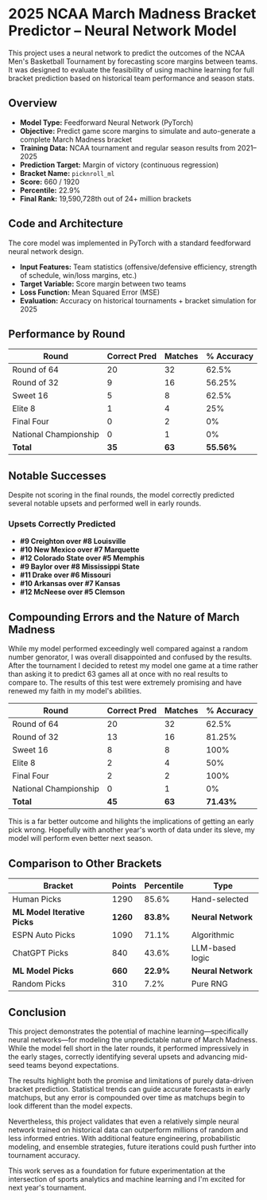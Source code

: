 # 2025 NCAA March Madness Bracket Predictor – Neural Network Model

This project uses a neural network to predict the outcomes of the NCAA Men's Basketball Tournament by forecasting score margins between teams. It was designed to evaluate the feasibility of using machine learning for full bracket prediction based on historical team performance and season stats.

## Overview

- **Model Type:** Feedforward Neural Network (PyTorch)  
- **Objective:** Predict game score margins to simulate and auto-generate a complete March Madness bracket  
- **Training Data:** NCAA tournament and regular season results from 2021–2025  
- **Prediction Target:** Margin of victory (continuous regression)  
- **Bracket Name:** `picknroll_ml`  
- **Score:** 660 / 1920  
- **Percentile:** 22.9%  
- **Final Rank:** 19,590,728th out of 24+ million brackets


## Code and Architecture

The core model was implemented in PyTorch with a standard feedforward neural network design.

- **Input Features:** Team statistics (offensive/defensive efficiency, strength of schedule, win/loss margins, etc.)  
- **Target Variable:** Score margin between two teams  
- **Loss Function:** Mean Squared Error (MSE)  
- **Evaluation:** Accuracy on historical tournaments + bracket simulation for 2025  

## Performance by Round

| Round                  | Correct Pred | Matches  | % Accuracy |
|------------------------|--------------|----------|------------|
| Round of 64            | 20           | 32       | 62.5%      |
| Round of 32            | 9            | 16       | 56.25%     |
| Sweet 16               | 5            | 8        | 62.5%      |
| Elite 8                | 1            | 4        | 25%        |
| Final Four             | 0            | 2        | 0%         |
| National Championship  | 0            | 1        | 0%         |
| **Total**              | **35**           | **63**       | **55.56%**     |

## Notable Successes

Despite not scoring in the final rounds, the model correctly predicted several notable upsets and performed well in early rounds.

### Upsets Correctly Predicted

- **#9 Creighton over #8 Louisville**
- **#10 New Mexico over #7 Marquette**
- **#12 Colorado State over #5 Memphis**
- **#9 Baylor over #8 Mississippi State**
- **#11 Drake over #6 Missouri**
- **#10 Arkansas over #7 Kansas**
- **#12 McNeese over #5 Clemson**

## Compounding Errors and the Nature of March Madness

While my model performed exceedingly well compared against a random number genorator, I was overall disappointed and confused by the results. After the tournament I decided to retest my model one game at a time rather than asking it to predict 63 games all at once with no real results to compare to. The results of this test were extremely promising and have renewed my faith in my model's abilities.

| Round                  | Correct Pred | Matches  | % Accuracy |
|------------------------|--------------|----------|------------|
| Round of 64            | 20           | 32       | 62.5%      |
| Round of 32            | 13           | 16       | 81.25%     |
| Sweet 16               | 8            | 8        | 100%       |
| Elite 8                | 2            | 4        | 50%        |
| Final Four             | 2            | 2        | 100%       |
| National Championship  | 0            | 1        | 0%         |
| **Total**              | **45**           | **63**       | **71.43%**         |

This is a far better outcome and hilights the implications of getting an early pick wrong. Hopefully with another year's worth of data under its sleve, my model will perform even better next season.

## Comparison to Other Brackets

| Bracket                  | Points | Percentile | Type                 |
|--------------------------|--------|------------|----------------------|
| Human Picks              | 1290   | 85.6%      | Hand-selected        |
| **ML Model Iterative Picks** | **1260**    | **83.8%**  | **Neural Network**       |
| ESPN Auto Picks          | 1090   | 71.1%      | Algorithmic          |
| ChatGPT Picks            | 840    | 43.6%      | LLM-based logic      |
| **ML Model Picks**           | **660**    | **22.9%**      | **Neural Network**       |
| Random Picks             | 310    | 7.2%       | Pure RNG             |

## Conclusion

This project demonstrates the potential of machine learning—specifically neural networks—for modeling the unpredictable nature of March Madness. While the model fell short in the later rounds, it performed impressively in the early stages, correctly identifying several upsets and advancing mid-seed teams beyond expectations.

The results highlight both the promise and limitations of purely data-driven bracket prediction. Statistical trends can guide accurate forecasts in early matchups, but any error is compounded over time as matchups begin to look different than the model expects.

Nevertheless, this project validates that even a relatively simple neural network trained on historical data can outperform millions of random and less informed entries. With additional feature engineering, probabilistic modeling, and ensemble strategies, future iterations could push further into tournament accuracy.

This work serves as a foundation for future experimentation at the intersection of sports analytics and machine learning and I'm excited for next year's tournament.
